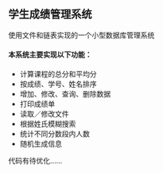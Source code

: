## 学生成绩管理系统
使用文件和链表实现的一个小型数据库管理系统
#### 本系统主要实现以下功能：

- 计算课程的总分和平均分
- 按成绩、学号、姓名排序
- 增加、修改、查询、删除数据
- 打印成绩单
- 读取／修改文件
- 根据姓氏模糊搜索
- 统计不同分数段内人数
- 随机生成信息


代码有待优化……
